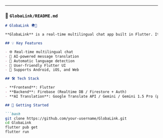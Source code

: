
---

### 📁 `GlobaLink/README.md`

```markdown
# GlobaLink 🌍💬

**GlobaLink** is a real-time multilingual chat app built in Flutter. It uses AI to translate messages between users speaking different languages, enabling seamless global communication.

## 💡 Key Features

- 🌐 Real-time multilingual chat
- 🤖 AI-powered message translation
- 🔄 Automatic language detection
- 👤 User-friendly Flutter UI
- 📱 Supports Android, iOS, and Web

## 🛠 Tech Stack

- **Frontend**: Flutter
- **Backend**: Firebase (Realtime DB / Firestore + Auth)
- **AI Translation**: Google Translate API / Gemini / Gemini 1.5 Pro (planned)

## 🚀 Getting Started

```bash
git clone https://github.com/your-username/GlobaLink.git
cd GlobaLink
flutter pub get
flutter run

